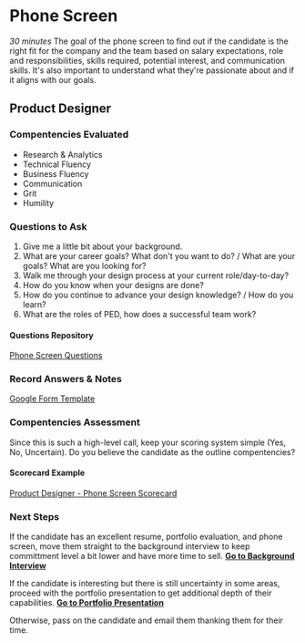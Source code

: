 # Phone Screen
*30 minutes*
The goal of the phone screen to find out if the candidate is the right fit for the company and the team based on salary expectations, role and responsibilities, skills required, potential interest, and communication skills. It's also important to understand what they're passionate about and if it aligns with our goals.

## Product Designer

### Compentencies Evaluated
- Research & Analytics
- Technical Fluency
- Business Fluency
- Communication
- Grit
- Humility

### Questions to Ask
1. Give me a little bit about your background.
2. What are your career goals? What don't you want to do? / What are your goals? What are you looking for?
3. Walk me through your design process at your current role/day-to-day?
4. How do you know when your designs are done?
5. How do you continue to advance your design knowledge? / How do you learn?
6. What are the roles of PED, how does a successful team work?

#### Questions Repository
[Phone Screen Questions](https://airtable.com/shrvBFqHchiECVWve)

### Record Answers & Notes
[Google Form Template](https://docs.google.com/forms/d/1phyTKaGiuMlIBWlwB5ItPiSCxJcCisfAcHBRQ0TDJy8/edit)


### Compentencies Assessment
Since this is such a high-level call, keep your scoring system simple (Yes, No, Uncertain). Do you believe the candidate as the outline compentencies?

#### Scorecard Example
[Product Designer - Phone Screen Scorecard](../assets/Product-Designer-Phone-Screener-Scorecard.pdf)


### Next Steps
If the candidate has an excellent resume, portfolio evaluation, and phone screen, move them straight to the background interview to keep committment level a bit lower and have more time to sell.
**[Go to Background Interview](background-interview.md)**

If the candidate is interesting but there is still uncertainty in some areas, proceed with the portfolio presentation to get additional depth of their capabilities.
**[Go to Portfolio Presentation](portfolio-presentation.md)**

Otherwise, pass on the candidate and email them thanking them for their time.